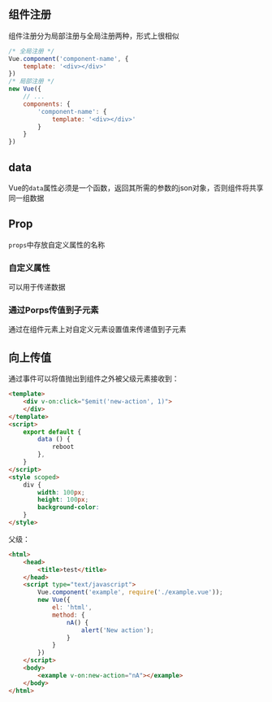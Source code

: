 ## 组件注册

组件注册分为局部注册与全局注册两种，形式上很相似

```javascript
/* 全局注册 */
Vue.component('component-name', {
    template: '<div></div>'
})
/* 局部注册 */
new Vue({
    // ...
    components: {
        'component-name': {
            template: '<div></div>'
        }
    }
})
```

## data

Vue的`data`属性必须是一个函数，返回其所需的参数的json对象，否则组件将共享同一组数据

## Prop

`props`中存放自定义属性的名称

### 自定义属性

可以用于传递数据

### 通过Porps传值到子元素

通过在组件元素上对自定义元素设置值来传递值到子元素

## 向上传值

通过事件可以将值抛出到组件之外被父级元素接收到：

```html
<template>
	<div v-on:click="$emit('new-action', 1)">
    </div>
</template>
<script>
    export default {
        data () {
            reboot
        },
    }
</script>
<style scoped>
    div {
        width: 100px;
        height: 100px;
        background-color: 
    }
</style>
```

父级：

```html
<html>
    <head>
        <title>test</title>
    </head>
    <script type="text/javascript">
    	Vue.component('example', require('./example.vue'));
        new Vue({
            el: 'html',
            method: {
                nA() {
                    alert('New action');
                }
            }
        })
	</script>
    <body>
        <example v-on:new-action="nA"></example>
    </body>
</html>
```

